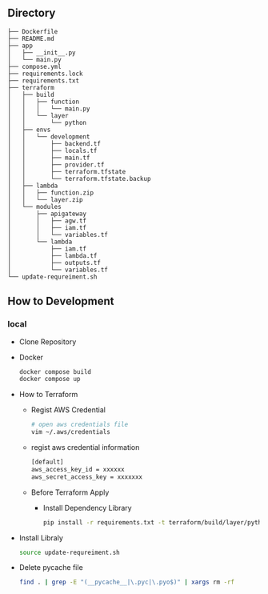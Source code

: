 ## Directory

```
├── Dockerfile
├── README.md
├── app
│   ├── __init__.py
│   └── main.py
├── compose.yml
├── requirements.lock
├── requirements.txt
├── terraform
│   ├── build
│   │   ├── function
│   │   │   └── main.py
│   │   └── layer
│   │       └── python
│   ├── envs
│   │   └── development
│   │       ├── backend.tf
│   │       ├── locals.tf
│   │       ├── main.tf
│   │       ├── provider.tf
│   │       ├── terraform.tfstate
│   │       └── terraform.tfstate.backup
│   ├── lambda
│   │   ├── function.zip
│   │   └── layer.zip
│   └── modules
│       ├── apigateway
│       │   ├── agw.tf
│       │   ├── iam.tf
│       │   └── variables.tf
│       └── lambda
│           ├── iam.tf
│           ├── lambda.tf
│           ├── outputs.tf
│           └── variables.tf
└── update-requreiment.sh
```

## How to Development

### local

- Clone Repository

- Docker

  ```sh
  docker compose build
  docker compose up
  ```

- How to Terraform

  - Regist AWS Credential

    ```sh
    # open aws credentials file
    vim ~/.aws/credentials
    ```

  - regist aws credential information

    ```sh
    [default]
    aws_access_key_id = xxxxxx
    aws_secret_access_key = xxxxxxx
    ```

  - Before Terraform Apply

    - Install Dependency Library
      ```sh
      pip install -r requirements.txt -t terraform/build/layer/python
      ```

- Install Libraly

  ```sh
  source update-requreiment.sh
  ```

- Delete pycache file
  ```sh
  find . | grep -E "(__pycache__|\.pyc|\.pyo$)" | xargs rm -rf
  ```
